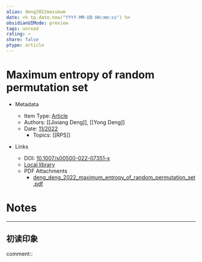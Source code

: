 ```yaml
---
alias: deng2022maximum
date: <% tp.date.now("YYYY-MM-DD HH:mm:ss") %>
obsidianUIMode: preview
tags: unread
rating: ⭐
share: false
ptype: article
---
```


# Maximum entropy of random permutation set

- Metadata
  - Item Type: [Article](article)
  - Authors: [[Jixiang Deng]], [[Yong Deng]]
  - Date: [11/2022](11/2022)
    - Topics: [[RPS]]
  
- Links
  - DOI: [10.1007/s00500-022-07351-x](https://doi.org/10.1007/s00500-022-07351-x)
  - [Local library](zotero://select/items/1_TQ3LQ3IQ)
  - PDF Attachments
	- [deng_deng_2022_maximum_entropy_of_random_permutation_set.pdf](zotero://open-pdf/library/items/D566UKEC)

# Notes

    


---

## 初读印象

comment::


